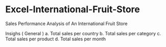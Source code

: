 # Excel-International-Fruit-Store
Sales Performance Analysis of An International Fruit Store 

Insighs ( General )
a. Total sales per country 
b. Total sales per category 
c. Total sales per product 
d. Total sales per month 

